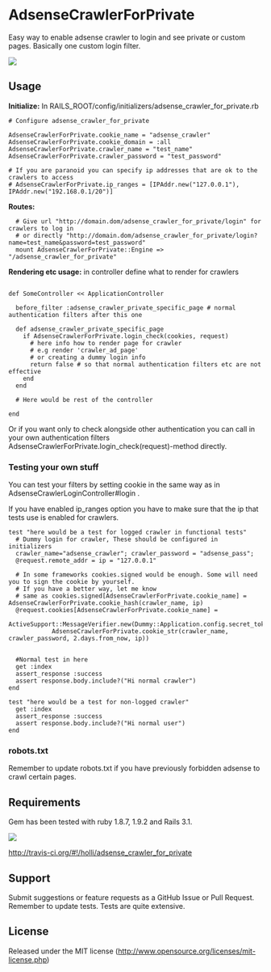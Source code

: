 # AdsenseCrawlerForPrivate

Easy way to enable adsense crawler to login and see private or custom pages. Basically one custom login filter.

[<img src="https://secure.travis-ci.org/holli/adsense_crawler_for_private.png" />](http://travis-ci.org/holli/adsense_crawler_for_private)

## Usage


**Initialize:** In RAILS_ROOT/config/initializers/adsense_crawler_for_private.rb

```
# Configure adsense_crawler_for_private

AdsenseCrawlerForPrivate.cookie_name = "adsense_crawler"
AdsenseCrawlerForPrivate.cookie_domain = :all
AdsenseCrawlerForPrivate.crawler_name = "test_name"
AdsenseCrawlerForPrivate.crawler_password = "test_password"

# If you are paranoid you can specify ip addresses that are ok to the crawlers to access
# AdsenseCrawlerForPrivate.ip_ranges = [IPAddr.new("127.0.0.1"), IPAddr.new("192.168.0.1/20")]

```

**Routes:**

```
  # Give url "http://domain.dom/adsense_crawler_for_private/login" for crawlers to log in
  # or directly "http://domain.dom/adsense_crawler_for_private/login?name=test_name&password=test_password"
  mount AdsenseCrawlerForPrivate::Engine => "/adsense_crawler_for_private"
```

**Rendering etc usage:** in controller define what to render for crawlers

```

def SomeController << ApplicationController

  before_filter :adsense_crawler_private_specific_page # normal authentication filters after this one

  def adsense_crawler_private_specific_page
    if AdsenseCrawlerForPrivate.login_check(cookies, request)
      # here info how to render page for crawler
      # e.g render 'crawler_ad_page'
      # or creating a dummy login info
      return false # so that normal authentication filters etc are not effective
    end
  end

  # Here would be rest of the controller

end

```

Or if you want only to check alongside other authentication you can call in your
own authentication filters AdsenseCrawlerForPrivate.login_check(request)-method
directly.


### Testing your own stuff

You can test your filters by setting cookie in the same way as in AdsenseCrawlerLoginController#login .

If you have enabled ip_ranges option you have to make sure that the ip that tests use is enabled for crawlers.

```
test "here would be a test for logged crawler in functional tests"
  # Dummy login for crawler, These should be configured in initializers
  crawler_name="adsense_crawler"; crawler_password = "adsense_pass";
  @request.remote_addr = ip = "127.0.0.1"

  # In some frameworks cookies.signed would be enough. Some will need you to sign the cookie by yourself.
  # If you have a better way, let me know
  # same as cookies.signed[AdsenseCrawlerForPrivate.cookie_name] = AdsenseCrawlerForPrivate.cookie_hash(crawler_name, ip)
  @request.cookies[AdsenseCrawlerForPrivate.cookie_name] =
        ActiveSupport::MessageVerifier.new(Dummy::Application.config.secret_token).generate(
            AdsenseCrawlerForPrivate.cookie_str(crawler_name, crawler_password, 2.days.from_now, ip))


  #Normal test in here
  get :index
  assert_response :success
  assert response.body.include?("Hi normal crawler")
end

test "here would be a test for non-logged crawler"
  get :index
  assert_response :success
  assert response.body.include?("Hi normal user")
end
```

### robots.txt

Remember to update robots.txt if you have previously forbidden adsense to crawl certain pages.

## Requirements

Gem has been tested with ruby 1.8.7, 1.9.2 and Rails 3.1.

[<img src="https://secure.travis-ci.org/holli/adsense_crawler_for_private.png" />](http://travis-ci.org/holli/adsense_crawler_for_private)

http://travis-ci.org/#!/holli/adsense_crawler_for_private

## Support

Submit suggestions or feature requests as a GitHub Issue or Pull Request. Remember to update tests. Tests are quite extensive.

## License

Released under the MIT license (http://www.opensource.org/licenses/mit-license.php)
